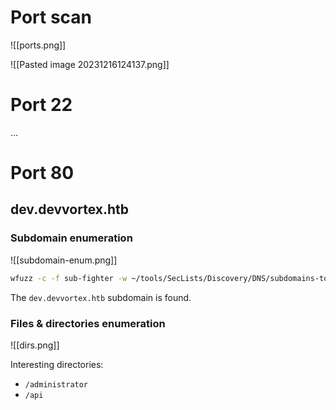 # Port scan

![[ports.png]]

![[Pasted image 20231216124137.png]]

# Port 22

...

# Port 80

## dev.devvortex.htb

### Subdomain enumeration

![[subdomain-enum.png]]

``` bash
wfuzz -c -f sub-fighter -w ~/tools/SecLists/Discovery/DNS/subdomains-top1million-5000.txt -u "http://devvortex.htb" -H "Host: FUZZ.devvortex.htb" --hc 302
```

The `dev.devvortex.htb` subdomain is found.

### Files & directories enumeration

![[dirs.png]]

Interesting directories:
- `/administrator`
- `/api`

